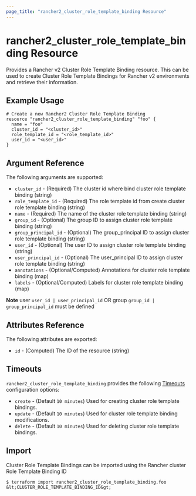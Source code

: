 ```yaml
---
page_title: "rancher2_cluster_role_template_binding Resource"
---
```


# rancher2\_cluster\_role\_template\_binding Resource

Provides a Rancher v2 Cluster Role Template Binding resource. This can be used to create Cluster Role Template Bindings for Rancher v2 environments and retrieve their information.

## Example Usage

```hcl
# Create a new Rancher2 Cluster Role Template Binding
resource "rancher2_cluster_role_template_binding" "foo" {
  name = "foo"
  cluster_id = "<cluster_id>"
  role_template_id = "<role_template_id>"
  user_id = "<user_id>"
}
```

## Argument Reference

The following arguments are supported:

* `cluster_id` - (Required) The cluster id where bind cluster role template binding (string)
* `role_template_id` - (Required) The role template id from create cluster role template binding (string)
* `name` - (Required) The name of the cluster role template binding (string)
* `group_id` - (Optional) The group ID to assign cluster role template binding (string)
* `group_principal_id` - (Optional) The group_principal ID to assign cluster role template binding (string)
* `user_id` - (Optional) The user ID to assign cluster role template binding (string)
* `user_principal_id` - (Optional) The user_principal ID to assign cluster role template binding (string)
* `annotations` - (Optional/Computed) Annotations for cluster role template binding (map)
* `labels` - (Optional/Computed) Labels for cluster role template binding (map)

**Note** user `user_id | user_principal_id` OR group `group_id | group_principal_id` must be defined

## Attributes Reference

The following attributes are exported:

* `id` - (Computed) The ID of the resource (string)

## Timeouts

`rancher2_cluster_role_template_binding` provides the following
[Timeouts](https://www.terraform.io/docs/configuration/resources.html#operation-timeouts) configuration options:

- `create` - (Default `10 minutes`) Used for creating cluster role template bindings.
- `update` - (Default `10 minutes`) Used for cluster role template binding modifications.
- `delete` - (Default `10 minutes`) Used for deleting cluster role template bindings.

## Import

Cluster Role Template Bindings can be imported using the Rancher cluster Role Template Binding ID

```
$ terraform import rancher2_cluster_role_template_binding.foo &lt;CLUSTER_ROLE_TEMPLATE_BINDING_ID&gt;
```
